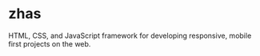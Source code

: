 # zhas
HTML, CSS, and JavaScript framework for developing responsive, mobile first projects on the web.

